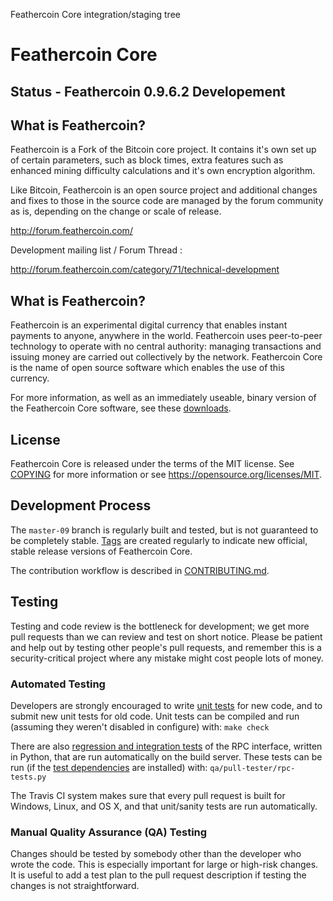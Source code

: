 Feathercoin Core integration/staging tree

Feathercoin Core
================

Status - Feathercoin 0.9.6.2  Developement
--------------------------------------------------------------


What is Feathercoin?
--------------------

Feathercoin is a Fork of the Bitcoin core project. It contains it's own 
set up of certain parameters, such as block times, extra features such as 
enhanced mining difficulty calculations and it's own encryption algorithm.

Like Bitcoin, Feathercoin is an open source project and additional changes and fixes to those in
the source code are managed by the forum community as is, depending on
the change or scale of release.

http://forum.feathercoin.com/

Development mailing list / Forum Thread :

http://forum.feathercoin.com/category/71/technical-development


What is Feathercoin?
----------------

Feathercoin is an experimental digital currency that enables instant payments to
anyone, anywhere in the world. Feathercoin uses peer-to-peer technology to operate
with no central authority: managing transactions and issuing money are carried
out collectively by the network. Feathercoin Core is the name of open source
software which enables the use of this currency.

For more information, as well as an immediately useable, binary version of
the Feathercoin Core software, see these [downloads](https://github.com/FeatherCoin/Feathercoin/releases).



License
-------

Feathercoin Core is released under the terms of the MIT license. See [COPYING](COPYING) for more
information or see https://opensource.org/licenses/MIT.

Development Process
-------------------

The `master-09` branch is regularly built and tested, but is not guaranteed to be
completely stable. [Tags](https://github.com/Feathercoin/Feathercoin/tags) are created
regularly to indicate new official, stable release versions of Feathercoin Core.

The contribution workflow is described in [CONTRIBUTING.md](CONTRIBUTING.md).


Testing
-------

Testing and code review is the bottleneck for development; we get more pull requests than we can review and test on short notice. Please be patient and help out by testing other people's pull requests, and remember this is a security-critical project where any mistake might cost people lots of money.

### Automated Testing

Developers are strongly encouraged to write [unit tests](/doc/unit-tests.md) for new code, and to
submit new unit tests for old code. Unit tests can be compiled and run
(assuming they weren't disabled in configure) with: `make check`

There are also [regression and integration tests](/qa) of the RPC interface, written
in Python, that are run automatically on the build server.
These tests can be run (if the [test dependencies](/qa) are installed) with: `qa/pull-tester/rpc-tests.py`

The Travis CI system makes sure that every pull request is built for Windows, Linux, and OS X, and that unit/sanity tests are run automatically.

### Manual Quality Assurance (QA) Testing

Changes should be tested by somebody other than the developer who wrote the
code. This is especially important for large or high-risk changes. It is useful
to add a test plan to the pull request description if testing the changes is
not straightforward.

